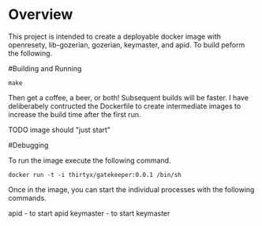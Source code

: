 # Overview

This project is intended to create a deployable docker image with openresety, lib-gozerian, gozerian, keymaster, and apid.  To build peform the following.


#Building and Running

`make`

Then get a coffee, a beer, or both!  Subsequent builds will be faster.  I have deliberabely contructed the Dockerfile to create intermediate images to increase the build time after the first run.


TODO image should "just start"

#Debugging

To run the image execute the following command.

`docker run -t -i thirtyx/gatekeeper:0.0.1 /bin/sh`

Once in the image, you can start the individual processes with the following commands.

apid - to start apid
keymaster - to start keymaster